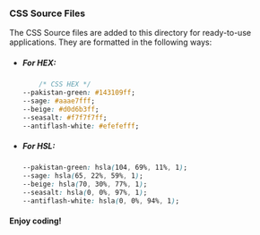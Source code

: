   ### CSS Source Files
The CSS Source files are added to this directory for ready-to-use applications.
They are formatted in the following ways:

- ##### For HEX:
  ```css
      /* CSS HEX */
  --pakistan-green: #143109ff;
  --sage: #aaae7fff;
  --beige: #d0d6b3ff;
  --seasalt: #f7f7f7ff;
  --antiflash-white: #efefefff;

- ##### For HSL:
  ```css
  --pakistan-green: hsla(104, 69%, 11%, 1);
  --sage: hsla(65, 22%, 59%, 1);
  --beige: hsla(70, 30%, 77%, 1);
  --seasalt: hsla(0, 0%, 97%, 1);
  --antiflash-white: hsla(0, 0%, 94%, 1);


#### Enjoy coding!
